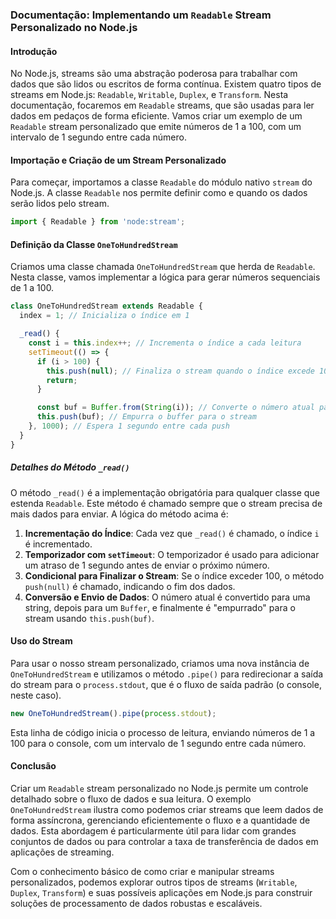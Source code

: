 ### Documentação: Implementando um `Readable` Stream Personalizado no Node.js

#### Introdução

No Node.js, streams são uma abstração poderosa para trabalhar com dados que são lidos ou escritos de forma contínua. Existem quatro tipos de streams em Node.js: `Readable`, `Writable`, `Duplex`, e `Transform`. Nesta documentação, focaremos em `Readable` streams, que são usadas para ler dados em pedaços de forma eficiente. Vamos criar um exemplo de um `Readable` stream personalizado que emite números de 1 a 100, com um intervalo de 1 segundo entre cada número.

#### Importação e Criação de um Stream Personalizado

Para começar, importamos a classe `Readable` do módulo nativo `stream` do Node.js. A classe `Readable` nos permite definir como e quando os dados serão lidos pelo stream.

```javascript
import { Readable } from 'node:stream';
```

#### Definição da Classe `OneToHundredStream`

Criamos uma classe chamada `OneToHundredStream` que herda de `Readable`. Nesta classe, vamos implementar a lógica para gerar números sequenciais de 1 a 100.

```javascript
class OneToHundredStream extends Readable {
  index = 1; // Inicializa o índice em 1

  _read() {
    const i = this.index++; // Incrementa o índice a cada leitura
    setTimeout(() => {
      if (i > 100) {
        this.push(null); // Finaliza o stream quando o índice excede 100
        return;
      }

      const buf = Buffer.from(String(i)); // Converte o número atual para um buffer
      this.push(buf); // Empurra o buffer para o stream
    }, 1000); // Espera 1 segundo entre cada push
  }
}
```

##### Detalhes do Método `_read()`

O método `_read()` é a implementação obrigatória para qualquer classe que estenda `Readable`. Este método é chamado sempre que o stream precisa de mais dados para enviar. A lógica do método acima é:

1. **Incrementação do Índice**: Cada vez que `_read()` é chamado, o índice `i` é incrementado.
2. **Temporizador com `setTimeout`**: O temporizador é usado para adicionar um atraso de 1 segundo antes de enviar o próximo número.
3. **Condicional para Finalizar o Stream**: Se o índice exceder 100, o método `push(null)` é chamado, indicando o fim dos dados.
4. **Conversão e Envio de Dados**: O número atual é convertido para uma string, depois para um `Buffer`, e finalmente é "empurrado" para o stream usando `this.push(buf)`.

#### Uso do Stream

Para usar o nosso stream personalizado, criamos uma nova instância de `OneToHundredStream` e utilizamos o método `.pipe()` para redirecionar a saída do stream para o `process.stdout`, que é o fluxo de saída padrão (o console, neste caso).

```javascript
new OneToHundredStream().pipe(process.stdout);
```

Esta linha de código inicia o processo de leitura, enviando números de 1 a 100 para o console, com um intervalo de 1 segundo entre cada número.

#### Conclusão

Criar um `Readable` stream personalizado no Node.js permite um controle detalhado sobre o fluxo de dados e sua leitura. O exemplo `OneToHundredStream` ilustra como podemos criar streams que leem dados de forma assíncrona, gerenciando eficientemente o fluxo e a quantidade de dados. Esta abordagem é particularmente útil para lidar com grandes conjuntos de dados ou para controlar a taxa de transferência de dados em aplicações de streaming.

Com o conhecimento básico de como criar e manipular streams personalizados, podemos explorar outros tipos de streams (`Writable`, `Duplex`, `Transform`) e suas possíveis aplicações em Node.js para construir soluções de processamento de dados robustas e escaláveis.